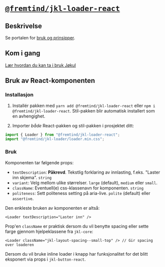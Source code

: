 # [`@fremtind/jkl-loader-react`](https://jokul.fremtind.no/komponenter/loader)

## Beskrivelse

Se portalen for [bruk og prinsipper](https://jokul.fremtind.no/komponenter/loader).

## Kom i gang

[Lær hvordan du kan ta i bruk Jøkul](https://jokul.fremtind.no/developer/getting-started/)

## Bruk av React-komponenten

### Installasjon

1. Installér pakken med `yarn add @fremtind/jkl-loader-react` eller `npm i @fremtind/jkl-loader-react`. Stil-pakken blir automatisk installert som en avhengighet.

2. Importer _både_ React-pakken og stil-pakken i prosjektet ditt:

```js
import { Loader } from "@fremtind/jkl-loader-react";
import "@fremtind/jkl-loader/loader.min.css";
```

### Bruk

Komponenten tar følgende props:

-   `textDescription`: **Påkrevd**. Tekstlig forklaring av innlasting, f.eks. "Laster inn skjema". `string`
-   `variant`: Velg mellom ulike størrelser. `large` (default), `medium` eller `small`.
-   `className`: Eventuell(e) css-klassenavn for komponenten. `string`
-   `politeness`: Sett politeness setting på aria-live. `polite` (default) eller `assertive`.

Den enkleste bruken av komponenten er altså:

```tsx
<Loader textDescription="Laster inn" />
```

Prop'en `className` er praktisk dersom du vil benytte spacing eller sette farge gjennom hjelpeklassene fra `jkl-core`:

```tsx
<Loader className="jkl-layout-spacing--small-top" /> // Gir spacing over loaderen
```

Dersom du vil bruke inline loader i knapp har funksjonalitet for det blitt eksponert via props i `jkl-button-react`.

